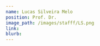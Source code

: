 ```yaml
---
name: Lucas Silveira Melo
position: Prof. Dr.
image_path: /images/stafff/LS.png
link:
blurb:
---
```

